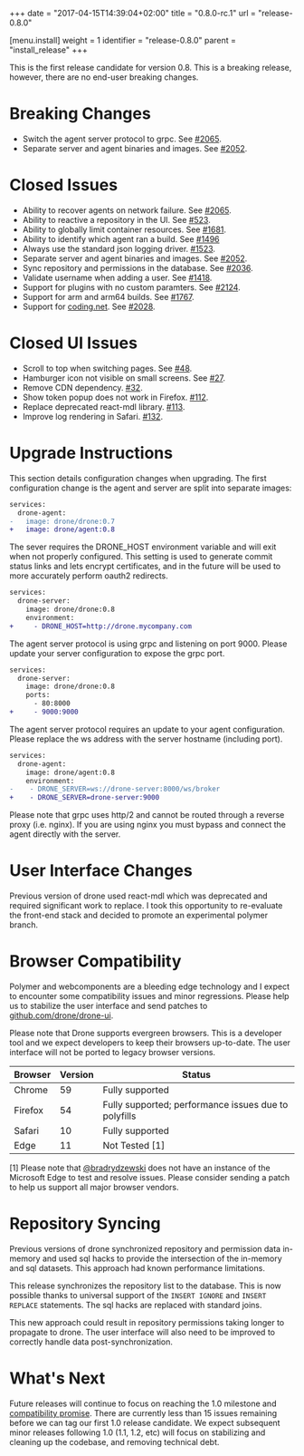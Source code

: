 +++
date = "2017-04-15T14:39:04+02:00"
title = "0.8.0-rc.1"
url = "release-0.8.0"

[menu.install]
  weight = 1
  identifier = "release-0.8.0"
  parent = "install_release"
+++

This is the first release candidate for version 0.8. This is a breaking release, however, there are no end-user breaking changes.

# Breaking Changes

* Switch the agent server protocol to grpc. See [#2065](https://github.com/drone/drone/issues/2065).
* Separate server and agent binaries and images. See [#2052](https://github.com/drone/drone/issues/2052).

# Closed Issues

* Ability to recover agents on network failure. See [#2065](https://github.com/drone/drone/issues/2065).
* Ability to reactive a repository in the UI. See [#523](https://github.com/drone/drone/issues/523).
* Ability to globally limit container resources. See [#1681](https://github.com/drone/drone/issues/1681).
* Ability to identify which agent ran a build. See [#1496](https://github.com/drone/drone/issues/1496)
* Always use the standard json logging driver. [#1523](https://github.com/drone/drone/issues/1523).
* Separate server and agent binaries and images. See [#2052](https://github.com/drone/drone/issues/2052).
* Sync repository and permissions in the database. See [#2036](https://github.com/drone/drone/issues/2036).
* Validate username when adding a user. See [#1418](https://github.com/drone/drone/issues/1418).
* Support for plugins with no custom paramters. See [#2124](https://github.com/drone/drone/issues/2124).
* Support for arm and arm64 builds. See [#1767](https://github.com/drone/drone/issues/1767).
* Support for [coding.net](https://coding.net/). See [#2028](https://github.com/drone/drone/pull/2028).

# Closed UI Issues

* Scroll to top when switching pages. See [#48](https://github.com/drone/drone-ui/issues/48).
* Hamburger icon not visible on small screens. See [#27](https://github.com/drone/drone-ui/issues/27).
* Remove CDN dependency. [#32](https://github.com/drone/drone-ui/issues/32).
* Show token popup does not work in Firefox. [#112](https://github.com/drone/drone-ui/issues/112).
* Replace deprecated react-mdl library. [#113](https://github.com/drone/drone-ui/issues/113).
* Improve log rendering in Safari. [#132](https://github.com/drone/drone-ui/issues/132).

# Upgrade Instructions

This section details configuration changes when upgrading. The first configuration change is the agent and server are split into separate images:

```diff
services:
  drone-agent:
-   image: drone/drone:0.7
+   image: drone/agent:0.8
```

The sever requires the DRONE_HOST environment variable and will exit when not properly configured. This setting is used to generate commit status links and lets encrypt certificates, and in the future will be used to more accurately perform oauth2 redirects.

```diff
services:
  drone-server:
    image: drone/drone:0.8
    environment:
+     - DRONE_HOST=http://drone.mycompany.com
```

The agent server protocol is using grpc and listening on port 9000. Please update your server configuration to expose the grpc port.

```diff
services:
  drone-server:
    image: drone/drone:0.8
    ports:
      - 80:8000
+     - 9000:9000
```

The agent server protocol requires an update to your agent configuration. Please replace the ws address with the server hostname (including port).

```diff
services:
  drone-agent:
    image: drone/agent:0.8
    environment:
-    - DRONE_SERVER=ws://drone-server:8000/ws/broker
+    - DRONE_SERVER=drone-server:9000
```

Please note that grpc uses http/2 and cannot be routed through a reverse proxy (i.e. nginx). If you are using nginx you must bypass and connect the agent directly with the server.

# User Interface Changes

Previous version of drone used react-mdl which was deprecated and required significant work to replace. I took this opportunity to re-evaluate the front-end stack and decided to promote an experimental polymer branch.

# Browser Compatibility

Polymer and webcomponents are a bleeding edge technology and I expect to encounter some compatibility issues and minor regressions. Please help us to stabilize the user interface and send patches to [github.com/drone/drone-ui](https://github.com/drone/drone-ui).

Please note that Drone supports evergreen browsers. This is a developer tool and we expect developers to keep their browsers up-to-date. The user interface will not be ported to legacy browser versions.

Browser | Version | Status
--------|---------|--------
Chrome  | 59      | Fully supported
Firefox | 54      | Fully supported; performance issues due to polyfills
Safari  | 10      | Fully supported
Edge    | 11      | Not Tested [1]

[1] Please note that [@bradrydzewski](https://github.com/bradrydzewski) does not have an instance of the Microsoft Edge to test and resolve issues. Please consider sending a patch to help us support all major browser vendors.

# Repository Syncing

Previous versions of drone synchronized repository and permission data in-memory and used sql hacks to provide the intersection of the in-memory and sql datasets. This approach had known performance limitations.

This release synchronizes the repository list to the database. This is now possible thanks to universal support of the `INSERT IGNORE` and `INSERT REPLACE` statements. The sql hacks are replaced with standard joins.

This new approach could result in repository permissions taking longer to propagate to drone. The user interface will also need to be improved to correctly handle data post-synchronization.

# What's Next

Future releases will continue to focus on reaching the 1.0 milestone and [compatibility promise](https://golang.org/doc/go1compat). There are currently less than 15 issues remaining before we can tag our first 1.0 release candidate. We expect subsequent minor releases following 1.0 (1.1, 1.2, etc) will focus on stabilizing and cleaning up the codebase, and removing technical debt.
